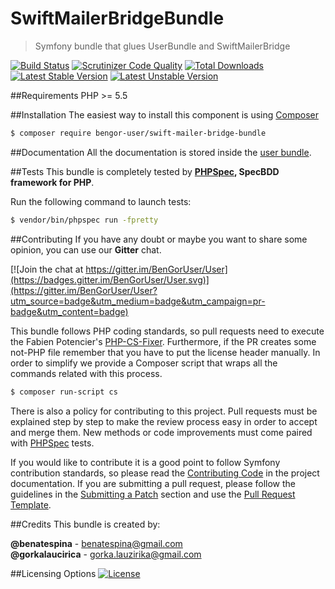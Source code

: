 # SwiftMailerBridgeBundle
> Symfony bundle that glues UserBundle and SwiftMailerBridge

[![Build Status](https://travis-ci.org/BenGorUser/SwiftMailerBridgeBundle.svg?branch=master)](https://travis-ci.org/BenGorUser/SwiftMailerBridgeBundle)
[![Scrutinizer Code Quality](https://scrutinizer-ci.com/g/BenGorUser/SwiftMailerBridgeBundle/badges/quality-score.png?b=master)](https://scrutinizer-ci.com/g/BenGorUser/SwiftMailerBridgeBundle/?branch=master)
[![Total Downloads](https://poser.pugx.org/bengor-user/swift-mailer-bridge-bundle/downloads)](https://packagist.org/packages/bengor-user/swift-mailer-bridge-bundle/)
[![Latest Stable Version](https://poser.pugx.org/bengor-user/swift-mailer-bridge-bundle/v/stable.svg)](https://packagist.org/packages/bengor-user/swift-mailer-bridge-bundle/)
[![Latest Unstable Version](https://poser.pugx.org/bengor-user/swift-mailer-bridge-bundle/v/unstable.svg)](https://packagist.org/packages/bengor-user/swift-mailer-bridge-bundle/)

##Requirements
PHP >= 5.5

##Installation
The easiest way to install this component is using [Composer][6]
```bash
$ composer require bengor-user/swift-mailer-bridge-bundle
```

##Documentation
All the documentation is stored inside the [user bundle](https://github.com/BenGorUser/UserBundle/blob/master/docs/index.md).

##Tests
This bundle is completely tested by **[PHPSpec][1], SpecBDD framework for PHP**.

Run the following command to launch tests:
```bash
$ vendor/bin/phpspec run -fpretty
```

##Contributing
If you have any doubt or maybe you want to share some opinion, you can use our **Gitter** chat.

[![Join the chat at https://gitter.im/BenGorUser/User](https://badges.gitter.im/BenGorUser/User.svg)](https://gitter.im/BenGorUser/User?utm_source=badge&utm_medium=badge&utm_campaign=pr-badge&utm_content=badge)

This bundle follows PHP coding standards, so pull requests need to execute the Fabien Potencier's [PHP-CS-Fixer][5].
Furthermore, if the PR creates some not-PHP file remember that you have to put the license header manually. In order
to simplify we provide a Composer script that wraps all the commands related with this process.
```bash
$ composer run-script cs
```

There is also a policy for contributing to this project. Pull requests must be explained step by step to make the
review process easy in order to accept and merge them. New methods or code improvements must come paired with
[PHPSpec][1] tests.

If you would like to contribute it is a good point to follow Symfony contribution standards, so please read the
[Contributing Code][2] in the project documentation. If you are submitting a pull request, please follow the guidelines
in the [Submitting a Patch][3] section and use the [Pull Request Template][4].

##Credits
This bundle is created by:
>
**@benatespina** - [benatespina@gmail.com](mailto:benatespina@gmail.com)<br>
**@gorkalaucirica** - [gorka.lauzirika@gmail.com](mailto:gorka.lauzirika@gmail.com)

##Licensing Options
[![License](https://poser.pugx.org/bengor-user/swift-mailer-bridge-bundle/license.svg)](https://github.com/BenGorUser/SwiftMailerBridgeBundle/blob/master/LICENSE)

[1]: http://www.phpspec.net/
[2]: http://symfony.com/doc/current/contributing/code/index.html
[3]: http://symfony.com/doc/current/contributing/code/patches.html#check-list
[4]: http://symfony.com/doc/current/contributing/code/patches.html#make-a-pull-request
[5]: http://cs.sensiolabs.org/
[6]: http://getcomposer.org

